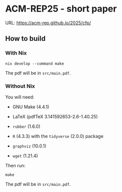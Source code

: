 # ACM-REP25 - short paper

URL: https://acm-rep.github.io/2025/cfp/

## How to build

### With Nix

```console
nix develop --command make
```

The pdf will be in `src/main.pdf`.


### Without Nix

You will need:

- GNU Make (4.4.1)

- LaTeX (pdfTeX 3.141592653-2.6-1.40.25)

- `rubber` (1.6.0)

- `R` (4.3.3) with the `tidyverse` (2.0.0) package

- `graphviz` (10.0.1)

- `wget` (1.21.4)


Then run:

```console
make
```

The pdf will be in `src/main.pdf`.

